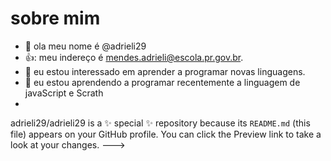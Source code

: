 # sobre mim

- 👋  ola meu nome é @adrieli29
- 👍: meu indereço é mendes.adrieli@escola.pr.gov.br.
- 🌱 eu estou interessado em aprender a programar novas linguagens.
- 💞️ eu estou aprendendo a programar recentemente a linguagem de javaScript e Scrath
- 

adrieli29/adrieli29 is a ✨ special ✨ repository because its `README.md` (this file) appears on your GitHub profile.
You can click the Preview link to take a look at your changes.
--->
